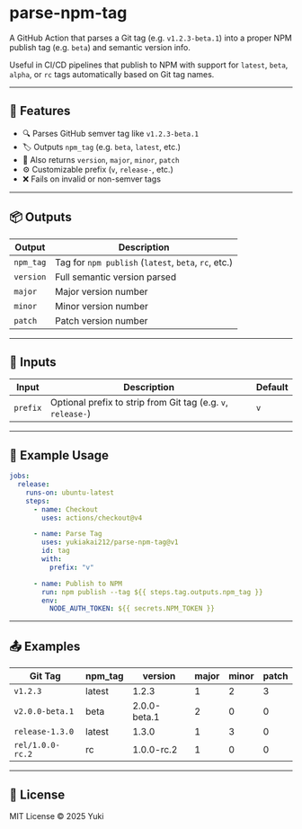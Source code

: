 # parse-npm-tag

A GitHub Action that parses a Git tag (e.g. `v1.2.3-beta.1`) into a proper NPM publish tag (e.g. `beta`) and semantic version info.

Useful in CI/CD pipelines that publish to NPM with support for `latest`, `beta`, `alpha`, or `rc` tags automatically based on Git tag names.

---

## 🚀 Features

* 🔍 Parses GitHub semver tag like `v1.2.3-beta.1`
* 🏷 Outputs `npm_tag` (e.g. `beta`, `latest`, etc.)
* 🔢 Also returns `version`, `major`, `minor`, `patch`
* ⚙️ Customizable prefix (`v`, `release-`, etc.)
* ❌ Fails on invalid or non-semver tags

---

## 📦 Outputs

| Output    | Description                                          |
| --------- | ---------------------------------------------------- |
| `npm_tag` | Tag for `npm publish` (`latest`, `beta`, `rc`, etc.) |
| `version` | Full semantic version parsed                         |
| `major`   | Major version number                                 |
| `minor`   | Minor version number                                 |
| `patch`   | Patch version number                                 |

---

## 🔧 Inputs

| Input    | Description                                                  | Default |
| -------- | ------------------------------------------------------------ | ------- |
| `prefix` | Optional prefix to strip from Git tag (e.g. `v`, `release-`) | `v`     |

---

## 🧪 Example Usage

```yaml
jobs:
  release:
    runs-on: ubuntu-latest
    steps:
      - name: Checkout
        uses: actions/checkout@v4

      - name: Parse Tag
        uses: yukiakai212/parse-npm-tag@v1
        id: tag
        with:
          prefix: "v"

      - name: Publish to NPM
        run: npm publish --tag ${{ steps.tag.outputs.npm_tag }}
        env:
          NODE_AUTH_TOKEN: ${{ secrets.NPM_TOKEN }}
```

---

## 📤 Examples

| Git Tag          | npm\_tag | version      | major | minor | patch |
| ---------------- | -------- | ------------ | ----- | ----- | ----- |
| `v1.2.3`         | latest   | 1.2.3        | 1     | 2     | 3     |
| `v2.0.0-beta.1`  | beta     | 2.0.0-beta.1 | 2     | 0     | 0     |
| `release-1.3.0`  | latest   | 1.3.0        | 1     | 3     | 0     |
| `rel/1.0.0-rc.2` | rc       | 1.0.0-rc.2   | 1     | 0     | 0     |

---

## 📘 License

MIT License © 2025 Yuki
